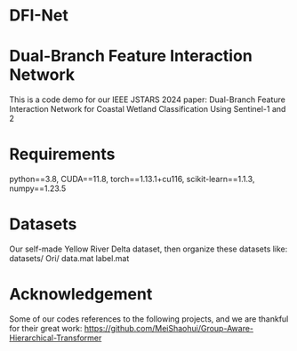# DFI-Net
# Dual-Branch Feature Interaction Network
This is a code demo for our IEEE JSTARS 2024 paper:
Dual-Branch Feature Interaction Network for Coastal Wetland Classification Using Sentinel-1 and 2

# Requirements
python==3.8, CUDA==11.8, torch==1.13.1+cu116, scikit-learn==1.1.3, numpy==1.23.5

# Datasets
Our self-made Yellow River Delta dataset, then organize these datasets like:
datasets/
    Ori/
      data.mat
      label.mat

# Acknowledgement
Some of our codes references to the following projects, and we are thankful for their great work:
https://github.com/MeiShaohui/Group-Aware-Hierarchical-Transformer
